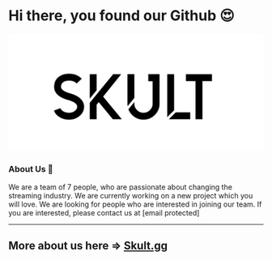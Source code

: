 # Hi there, you found our Github 😍

![Logo](./skult_noir_typo.png)

### About Us 🤗

We are a team of 7 people, who are passionate about changing the streaming industry. We are currently working on a new project which you will love. We are looking for people who are interested in joining our team. If you are interested, please contact us at [email protected]

---

## More about us here => [Skult.gg](https://skult.gg)
